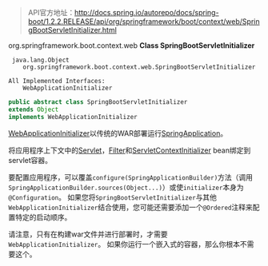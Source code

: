 >API官方地址：http://docs.spring.io/autorepo/docs/spring-boot/1.2.2.RELEASE/api/org/springframework/boot/context/web/SpringBootServletInitializer.html

org.springframework.boot.context.web **Class SpringBootServletInitializer**

```text
 java.lang.Object
    org.springframework.boot.context.web.SpringBootServletInitializer 

All Implemented Interfaces:
    WebApplicationInitializer 
```

```java
public abstract class SpringBootServletInitializer
extends Object
implements WebApplicationInitializer
```

[WebApplicationInitializer](http://docs.spring.io/spring-framework/docs/4.1.5.RELEASE/javadoc-api/org/springframework/web/WebApplicationInitializer.html?is-external=true)以传统的WAR部署运行[SpringApplication](http://docs.spring.io/autorepo/docs/spring-boot/1.2.2.RELEASE/api/org/springframework/boot/SpringApplication.html)。

将应用程序上下文中的[Servlet](https://docs.oracle.com/javaee/7/api/javax/servlet/Servlet.html?is-external=true)，[Filter](https://docs.oracle.com/javaee/7/api/javax/servlet/Filter.html?is-external=true)和[ServletContextInitializer](http://docs.spring.io/autorepo/docs/spring-boot/1.2.2.RELEASE/api/org/springframework/boot/context/embedded/ServletContextInitializer.html) bean绑定到servlet容器。

要配置应用程序，可以覆盖`configure(SpringApplicationBuilder)`方法（调用`SpringApplicationBuilder.sources(Object...)`）或使`initializer`本身为`@Configuration`。
如果您将`SpringBootServletInitializer`与其他`WebApplicationInitializer`结合使用，您可能还需要添加一个`@Ordered`注释来配置特定的启动顺序。

请注意，只有在构建war文件并进行部署时，才需要`WebApplicationInitializer`。 如果你运行一个嵌入式的容器，那么你根本不需要这个。